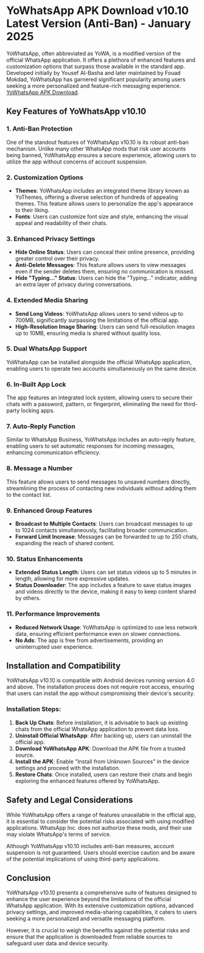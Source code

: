 # YoWhatsApp APK Download v10.10 Latest Version (Anti-Ban) - January 2025

YoWhatsApp, often abbreviated as YoWA, is a modified version of the official WhatsApp application. It offers a plethora of enhanced features and customization options that surpass those available in the standard app. Developed initially by Yousef Al-Basha and later maintained by Fouad Mokdad, YoWhatsApp has garnered significant popularity among users seeking a more personalized and feature-rich messaging experience. [YoWhatsApp APK Download](https://www.yoapppro.com/).

## Key Features of YoWhatsApp v10.10

### 1. Anti-Ban Protection
One of the standout features of YoWhatsApp v10.10 is its robust anti-ban mechanism. Unlike many other WhatsApp mods that risk user accounts being banned, YoWhatsApp ensures a secure experience, allowing users to utilize the app without concerns of account suspension.

### 2. Customization Options
- **Themes**: YoWhatsApp includes an integrated theme library known as YoThemes, offering a diverse selection of hundreds of appealing themes. This feature allows users to personalize the app's appearance to their liking.
- **Fonts**: Users can customize font size and style, enhancing the visual appeal and readability of their chats.

### 3. Enhanced Privacy Settings
- **Hide Online Status**: Users can conceal their online presence, providing greater control over their privacy.
- **Anti-Delete Messages**: This feature allows users to view messages even if the sender deletes them, ensuring no communication is missed.
- **Hide "Typing..." Status**: Users can hide the "Typing..." indicator, adding an extra layer of privacy during conversations.

### 4. Extended Media Sharing
- **Send Long Videos**: YoWhatsApp allows users to send videos up to 700MB, significantly surpassing the limitations of the official app.
- **High-Resolution Image Sharing**: Users can send full-resolution images up to 10MB, ensuring media is shared without quality loss.

### 5. Dual WhatsApp Support
YoWhatsApp can be installed alongside the official WhatsApp application, enabling users to operate two accounts simultaneously on the same device.

### 6. In-Built App Lock
The app features an integrated lock system, allowing users to secure their chats with a password, pattern, or fingerprint, eliminating the need for third-party locking apps.

### 7. Auto-Reply Function
Similar to WhatsApp Business, YoWhatsApp includes an auto-reply feature, enabling users to set automatic responses for incoming messages, enhancing communication efficiency.

### 8. Message a Number
This feature allows users to send messages to unsaved numbers directly, streamlining the process of contacting new individuals without adding them to the contact list.

### 9. Enhanced Group Features
- **Broadcast to Multiple Contacts**: Users can broadcast messages to up to 1024 contacts simultaneously, facilitating broader communication.
- **Forward Limit Increase**: Messages can be forwarded to up to 250 chats, expanding the reach of shared content.

### 10. Status Enhancements
- **Extended Status Length**: Users can set status videos up to 5 minutes in length, allowing for more expressive updates.
- **Status Downloader**: The app includes a feature to save status images and videos directly to the device, making it easy to keep content shared by others.

### 11. Performance Improvements
- **Reduced Network Usage**: YoWhatsApp is optimized to use less network data, ensuring efficient performance even on slower connections.
- **No Ads**: The app is free from advertisements, providing an uninterrupted user experience.

## Installation and Compatibility

YoWhatsApp v10.10 is compatible with Android devices running version 4.0 and above. The installation process does not require root access, ensuring that users can install the app without compromising their device's security. 

### Installation Steps:
1. **Back Up Chats**: Before installation, it is advisable to back up existing chats from the official WhatsApp application to prevent data loss.
2. **Uninstall Official WhatsApp**: After backing up, users can uninstall the official app.
3. **Download YoWhatsApp APK**: Download the APK file from a trusted source.
4. **Install the APK**: Enable "Install from Unknown Sources" in the device settings and proceed with the installation.
5. **Restore Chats**: Once installed, users can restore their chats and begin exploring the enhanced features offered by YoWhatsApp.

## Safety and Legal Considerations

While YoWhatsApp offers a range of features unavailable in the official app, it is essential to consider the potential risks associated with using modified applications. WhatsApp Inc. does not authorize these mods, and their use may violate WhatsApp's terms of service. 

Although YoWhatsApp v10.10 includes anti-ban measures, account suspension is not guaranteed. Users should exercise caution and be aware of the potential implications of using third-party applications.

## Conclusion

YoWhatsApp v10.10 presents a comprehensive suite of features designed to enhance the user experience beyond the limitations of the official WhatsApp application. With its extensive customization options, advanced privacy settings, and improved media-sharing capabilities, it caters to users seeking a more personalized and versatile messaging platform. 

However, it is crucial to weigh the benefits against the potential risks and ensure that the application is downloaded from reliable sources to safeguard user data and device security.
